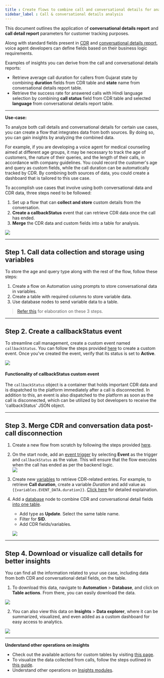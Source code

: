 ```yaml
---
title : Create flows to combine call and conversational details for analysis
sidebar_label : Call & conversational details analysis 
---
```


This document outlines the application of **conversational details report** and **call detail report** parameters for customer tracking purposes.

Along with standard fields present in [CDR](https://docs.yellow.ai/docs/cookbooks/voice-as-channel/reporting/cdr) and [conversational details report](https://docs.yellow.ai/docs/cookbooks/voice-as-channel/reporting/convdata), voice agent developers can define fields based on their business logic requirements.

Examples of insights you can derive from the call and conversational details reports: 
- Retrieve average call duration for callers from Gujarat state by combining **duration** fields from CDR table and **state** name from conversational details report table.
- Retrieve the success rate for answered calls with Hindi language selection by combining **call status** field from CDR table and selected **language** from conversational details report table.

------------

**Use-case:** 

To analyze both call details and conversational details for certain use cases, you can create a flow that integrates data from both sources. By doing so, you can gain insights by analyzing the combined data.

For example, if you are developing a voice agent for medical counseling aimed at different age groups, it may be necessary to track the age of customers, the nature of their queries, and the length of their calls, in accordance with company guidelines. You could record the customer's age and query as custom fields, while the call duration can be automatically tracked by CDR. By combining both sources of data, you could create a dashboard that is tailored to this use case.


To accomplish use cases that involve using both conversational data and CDR data, three steps need to be followed:
1. Set up a flow that can **collect and store** custom details from the conversation.
2. **Create a callbackStatus** event that can retrieve CDR data once the call has ended.
3. **Merge** the CDR data and custom fields into a table for analysis.

![](https://i.imgur.com/026bBkJ.png)


-----

## Step 1. Call data collection and storage using variables

To store the age and query type along with the rest of the flow, follow these steps:

1. Create a flow on Automation using prompts to  store conversational data in variables.
2. Create a table with required columns to store variable data. 
3. Use database nodes to send variable data to a table. 

> [Refer this](https://docs.yellow.ai/docs/cookbooks/voice-as-channel/reporting/convdata#1-create-a-flow-to-collect-and-store-custom-details-from-calls) for elaboration on these 3 steps. 


------



## Step 2. Create a callbackStatus event

To streamline call management, create a custom event named `callbackStatus`. You can follow the steps provided [here](https://docs.yellow.ai/docs/platform_concepts/studio/events/event-hub#-8-custom-events) to create a custom event. Once you've created the event, verify that its status is set to **Active**.
 
![](https://i.imgur.com/TA01UPR.png)


#### Functionality of callbackStatus custom event

The `callbackStatus` object is a container that holds important CDR data and is dispatched to the platform immediately after a call is disconnected. In addition to this, an event is also dispatched to the platform as soon as the call is disconnected, which can be utilized by bot developers to receive the 'callbackStatus' JSON object.

------

## Step 3. Merge  CDR and conversation data post-call disconnection

1. Create a new flow from scratch by following the steps provided [here](https://docs.yellow.ai/docs/platform_concepts/studio/build/Flows/journeys#2-create-a-flow).
2. On the start node, add an [event trigger](https://docs.yellow.ai/docs/platform_concepts/studio/build/Flows/configureflow#trigger-flow-using-event) by selecting **Event** as the trigger and `callbackStatus` as the value. This will ensure that the flow executes when the call has ended as per the backend logic.     
    ![](https://i.imgur.com/5xbfRqM.png)
3. Create new [variables](https://docs.yellow.ai/docs/platform_concepts/studio/build/bot-variables#-3-create-a-variable) to retrieve CDR-related entries. For example, to retrieve **Call duration**, create a variable *Duration* and add value as `{{variables.EVENT_DATA.duration}}`. [Click here](https://docs.yellow.ai/docs/cookbooks/voice-as-channel/reporting/variables#variables-available-for-disconnected-calls) for detailed explaination. 
4. Add a [database](https://docs.yellow.ai/docs/platform_concepts/studio/build/nodes/action-nodes-overview/database-node) node to combine CDR and conversational detail fields [into one table](https://docs.yellow.ai/docs/cookbooks/voice-as-channel/reporting/convdata#step-1-create-a-flow-to-store-data-in-variables).   
    - Add type as **Update**. Select the same table name. 
    - Filter for **SID**.
    - Add CDR fields/variables. 

    ![](https://imgur.com/kUzOlr2.png)
   


------

## Step 4. Download or visualize call  details for better insights

You can find all the information related to your use case, including data from both CDR and conversational detail fields, on the table.

1. To download this data, navigate to **Automation** > **Database**, and click on **Table actions**. From there, you can easily download the data.

![](https://i.imgur.com/bZZlNeW.png)

2. You can also view this data on **Insights** > **Data explorer**, where it can be summarized, visualized, and even added as a custom dashboard for easy access to analytics.

![](https://i.imgur.com/Xyig1o0.png)


---------

**Understand other operations on insights**

- Check out the available actions for custom tables by visiting [this page](https://docs.yellow.ai/docs/platform_concepts/growth/dataexplorer/customtables).    
- To visualize the data collected from calls, follow the steps outlined in [this guide](https://docs.yellow.ai/docs/cookbooks/voice-as-channel/reporting/cdr).
- Understand other operations on [Insights modules](https://docs.yellow.ai/docs/platform_concepts/growth/introductiontoinsights). 
